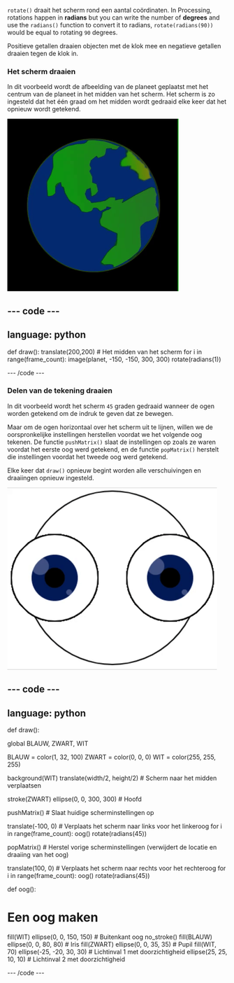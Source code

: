 
`rotate()` draait het scherm rond een aantal coördinaten. In Processing, rotations happen in **radians** but you can write the number of **degrees** and use the `radians()` function to convert it to radians, `rotate(radians(90))` would be equal to rotating `90` degrees.

Positieve getallen draaien objecten met de klok mee en negatieve getallen draaien tegen de klok in.

### Het scherm draaien

In dit voorbeeld wordt de afbeelding van de planeet geplaatst met het centrum van de planeet in het midden van het scherm. Het scherm is zo ingesteld dat het één graad om het midden wordt gedraaid elke keer dat het opnieuw wordt getekend.

![Het uitvoergebied met een planeet die rond het midden draait](images/rotate_planet.gif)

--- code ---
---
language: python
---

def draw():
  translate(200,200) # Het midden van het scherm
  for i in range(frame_count):
    image(planet, -150, -150, 300, 300) 
    rotate(radians(1))

--- /code ---

### Delen van de tekening draaien

In dit voorbeeld wordt het scherm `45` graden gedraaid wanneer de ogen worden getekend om de indruk te geven dat ze bewegen.

Maar om de ogen horizontaal over het scherm uit te lijnen, willen we de oorspronkelijke instellingen herstellen voordat we het volgende oog tekenen. De functie `pushMatrix()` slaat de instellingen op zoals ze waren voordat het eerste oog werd getekend, en de functie `popMatrix()` herstelt die instellingen voordat het tweede oog werd getekend.

Elke keer dat `draw()` opnieuw begint worden alle verschuivingen en draaiingen opnieuw ingesteld.

![Het uitvoergebied met een bewegend beeld van een roterend oog gemaakt van cirkels](images/rotate_eyes.gif)

--- code ---
---
language: python
---

def draw():
  
  global BLAUW, ZWART, WIT

  BLAUW = color(1, 32, 100)
  ZWART = color(0, 0, 0)
  WIT = color(255, 255, 255)
 
  background(WIT)
  translate(width/2, height/2) # Scherm naar het midden verplaatsen 

  stroke(ZWART)
  ellipse(0, 0, 300, 300) # Hoofd
  
  pushMatrix() # Slaat huidige scherminstellingen op
  
  translate(-100, 0) # Verplaats het scherm naar links voor het linkeroog
  for i in range(frame_count):
    oog()
    rotate(radians(45))

  popMatrix() # Herstel vorige scherminstellingen (verwijdert de locatie en draaiing van het oog)
  
  translate(100, 0) # Verplaats het scherm naar rechts voor het rechteroog
  for i in range(frame_count):
    oog()
    rotate(radians(45))    
  
def oog():
  
# Een oog maken
  fill(WIT)
  ellipse(0, 0, 150, 150) # Buitenkant oog
  no_stroke()
  fill(BLAUW)
  ellipse(0, 0, 80, 80) # Iris
  fill(ZWART)
  ellipse(0, 0, 35, 35) # Pupil
  fill(WIT, 70)
  ellipse(-25, -20, 30, 30) # Lichtinval 1 met doorzichtigheid
  ellipse(25, 25, 10, 10) # Lichtinval 2 met doorzichtigheid

--- /code ---
